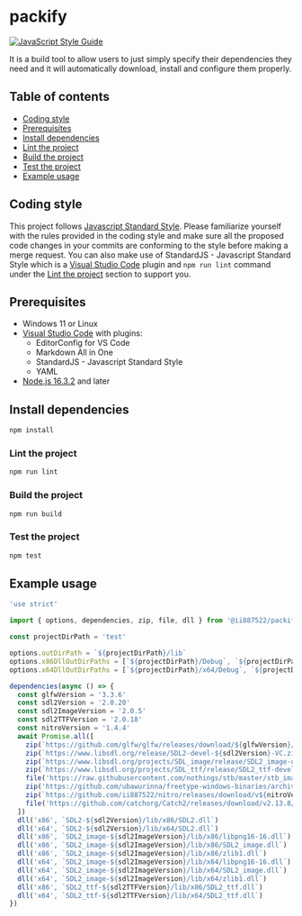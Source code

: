 # packify
[![JavaScript Style Guide](https://img.shields.io/badge/code_style-standard-brightgreen.svg)](https://standardjs.com)

It is a build tool to allow users to just simply specify their dependencies they need and it will automatically download, install and configure them properly.

## Table of contents
- [Coding style](https://github.com/ii887522/packify#coding-style)
- [Prerequisites](https://github.com/ii887522/packify#prerequisites)
- [Install dependencies](https://github.com/ii887522/packify#install-dependencies)
- [Lint the project](https://github.com/ii887522/packify#lint-the-project)
- [Build the project](https://github.com/ii887522/packify#build-the-project)
- [Test the project](https://github.com/ii887522/packify#test-the-project)
- [Example usage](https://github.com/ii887522/packify#example-usage)

## Coding style
This project follows [Javascript Standard Style](https://standardjs.com/). Please familiarize yourself with the rules provided in the coding style and
make sure all the proposed code changes in your commits are conforming to the style before making a merge request. You can also make use of
StandardJS - Javascript Standard Style which is a [Visual Studio Code](https://code.visualstudio.com/) plugin and `npm run lint` command under the
[Lint the project](https://github.com/ii887522/packify#lint-the-project) section to support you.

## Prerequisites
- Windows 11 or Linux
- [Visual Studio Code](https://code.visualstudio.com/) with plugins:
  - EditorConfig for VS Code
  - Markdown All in One
  - StandardJS - Javascript Standard Style
  - YAML
- [Node.js 16.3.2](https://nodejs.org/en/) and later

## Install dependencies
```sh
npm install
```

### Lint the project
```sh
npm run lint
```

### Build the project
```sh
npm run build
```

### Test the project
```sh
npm test
```

## Example usage
```js
'use strict'

import { options, dependencies, zip, file, dll } from '@ii887522/packify'

const projectDirPath = 'test'

options.outDirPath = `${projectDirPath}/lib`
options.x86DllOutDirPaths = [`${projectDirPath}/Debug`, `${projectDirPath}/Release`, `${projectDirPath}/Test`]
options.x64DllOutDirPaths = [`${projectDirPath}/x64/Debug`, `${projectDirPath}/x64/Release`, `${projectDirPath}/x64/Test`]

dependencies(async () => {
  const glfwVersion = '3.3.6'
  const sdl2Version = '2.0.20'
  const sdl2ImageVersion = '2.0.5'
  const sdl2TTFVersion = '2.0.18'
  const nitroVersion = '1.4.4'
  await Promise.all([
    zip(`https://github.com/glfw/glfw/releases/download/${glfwVersion}/glfw-${glfwVersion}.bin.WIN64.zip`),
    zip(`https://www.libsdl.org/release/SDL2-devel-${sdl2Version}-VC.zip`),
    zip(`https://www.libsdl.org/projects/SDL_image/release/SDL2_image-devel-${sdl2ImageVersion}-VC.zip`),
    zip(`https://www.libsdl.org/projects/SDL_ttf/release/SDL2_ttf-devel-${sdl2TTFVersion}-VC.zip`),
    file('https://raw.githubusercontent.com/nothings/stb/master/stb_image.h'),
    zip('https://github.com/ubawurinna/freetype-windows-binaries/archive/refs/tags/v2.11.1.zip'),
    zip(`https://github.com/ii887522/nitro/releases/download/v${nitroVersion}/nitro-${nitroVersion}.zip`),
    file('https://github.com/catchorg/Catch2/releases/download/v2.13.8/catch.hpp')
  ])
  dll('x86', `SDL2-${sdl2Version}/lib/x86/SDL2.dll`)
  dll('x64', `SDL2-${sdl2Version}/lib/x64/SDL2.dll`)
  dll('x86', `SDL2_image-${sdl2ImageVersion}/lib/x86/libpng16-16.dll`)
  dll('x86', `SDL2_image-${sdl2ImageVersion}/lib/x86/SDL2_image.dll`)
  dll('x86', `SDL2_image-${sdl2ImageVersion}/lib/x86/zlib1.dll`)
  dll('x64', `SDL2_image-${sdl2ImageVersion}/lib/x64/libpng16-16.dll`)
  dll('x64', `SDL2_image-${sdl2ImageVersion}/lib/x64/SDL2_image.dll`)
  dll('x64', `SDL2_image-${sdl2ImageVersion}/lib/x64/zlib1.dll`)
  dll('x86', `SDL2_ttf-${sdl2TTFVersion}/lib/x86/SDL2_ttf.dll`)
  dll('x64', `SDL2_ttf-${sdl2TTFVersion}/lib/x64/SDL2_ttf.dll`)
})
```
